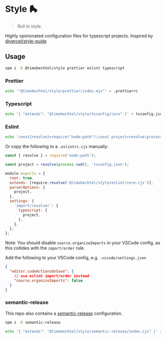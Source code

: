 # Style 🛼

> Roll in style.

Highly opinionated configuration files for typescript projects. Inspired by [@vercel/style-guide](https://github.com/vercel/style-guide)

## Usage

```bash
npm i -D @timobechtel/style prettier eslint typescript
```

### Prettier

```bash
echo '"@timobechtel/style/prettier/index.mjs"' > .prettierrc
```

### Typescript

```bash
echo '{ "extends": "@timobechtel/style/tsconfig/core" }' > tsconfig.json
```

### Eslint

```bash
echo 'const{resolve}=require("node:path");const project=resolve(process.cwd(),"tsconfig.json");module.exports={root:true,extends:[require.resolve("@timobechtel/style/eslint/core.cjs")],parserOptions:{project},settings:{"import/resolver":{typescript:{project}}}};' > .eslintrc.cjs
```

Or copy the following to a `.eslintrc.cjs` manually:

```js
const { resolve } = require('node:path');

const project = resolve(process.cwd(), 'tsconfig.json');

module.exports = {
  root: true,
  extends: [require.resolve('@timobechtel/style/eslint/core.cjs')],
  parserOptions: {
    project,
  },
  settings: {
    'import/resolver': {
      typescript: {
        project,
      },
    },
  },
};
```

Note: You should disable `source.organizeImports` in your VSCode config, as this collides with the `import/order` rule.

Add the following to your VSCode config, e.g. `.vscode/settings.json`

```json
{
  "editor.codeActionsOnSave": {
    // use eslint import/order instead
    "source.organizeImports": false
  }
}
```

### semantic-release

This repo also contains a [semantic-release](https://github.com/semantic-release/semantic-release) configuration.

```bash
npm i -D semantic-release
```

```bash
echo '{ "extends": "@timobechtel/style/semantic-release/index.cjs" }' > .releaserc.json
```
